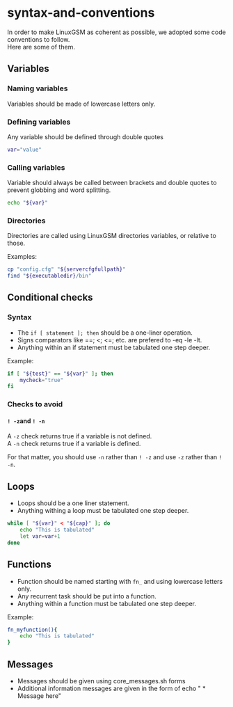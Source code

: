 # syntax-and-conventions

In order to make LinuxGSM as coherent as possible, we adopted some code conventions to follow.  
Here are some of them.

## Variables

### Naming variables

Variables should be made of lowercase letters only.

### Defining variables

Any variable should be defined through double quotes

```bash
var="value"
```

### Calling variables

Variable should always be called between brackets and double quotes to prevent globbing and word splitting.

```bash
echo "${var}"
```

### Directories

Directories are called using LinuxGSM directories variables, or relative to those.

Examples:

```bash
cp "config.cfg" "${servercfgfullpath}"
find "${executabledir}/bin"
```

## Conditional checks

### Syntax

* The `if [ statement ]; then` should be a one-liner operation.
* Signs comparators like ==; &lt;; &lt;=; etc. are prefered to -eq -le -lt.
* Anything within an if statement must be tabulated one step deeper.

Example:

```bash
if [ "${test}" == "${var}" ]; then
    mycheck="true"
fi
```

### Checks to avoid

#### `! -z`and `! -n`

A `-z` check returns true if a variable is not defined.  
A `-n` check returns true if a variable is defined.

For that matter, you should use `-n` rather than `! -z` and use `-z` rather than `! -n`.

## Loops

* Loops should be a one liner statement.
* Anything withing a loop must be tabulated one step deeper.

```bash
while [ "${var}" < "${cap}" ]; do
    echo "This is tabulated"
    let var=var+1
done
```

## Functions

* Function should be named starting with `fn_` and using lowercase letters only.
* Any recurrent task should be put into a function.
* Anything within a function must be tabulated one step deeper.

Example:

```bash
fn_myfunction(){
    echo "This is tabulated"
}
```

## Messages

* Messages should be given using core\_messages.sh forms
* Additional information messages are given in the form of echo " \* Message here"

